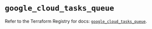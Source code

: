 # `google_cloud_tasks_queue`

Refer to the Terraform Registry for docs: [`google_cloud_tasks_queue`](https://registry.terraform.io/providers/hashicorp/google/4.85.0/docs/resources/cloud_tasks_queue).
